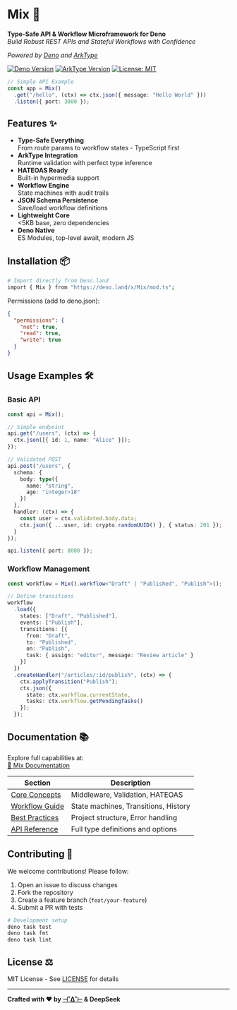 # Mix 🚀

**Type-Safe API & Workflow Microframework for Deno**  
*Build Robust REST APIs and Stateful Workflows with Confidence*

*Powered by [Deno](https://deno.land) and [ArkType](https://arktype.io)*

[![Deno Version](https://img.shields.io/badge/deno-2.2-blue?logo=deno)](https://deno.land)
[![ArkType Version](https://img.shields.io/badge/arktype-2.1-orange?logo=deno)](https://arktype.io/)
[![License: MIT](https://img.shields.io/badge/License-MIT-yellow.svg)](https://opensource.org/licenses/MIT)

```ts
// Simple API Example
const app = Mix()
  .get("/hello", (ctx) => ctx.json({ message: "Hello World" }))
  .listen({ port: 3000 });
```

## Features ✨

- **Type-Safe Everything**  
  From route params to workflow states - TypeScript first
- **ArkType Integration**  
  Runtime validation with perfect type inference
- **HATEOAS Ready**  
  Built-in hypermedia support
- **Workflow Engine**  
  State machines with audit trails
- **JSON Schema Persistence**  
  Save/load workflow definitions
- **Lightweight Core**  
  <5KB base, zero dependencies
- **Deno Native**  
  ES Modules, top-level await, modern JS

## Installation 📦

```bash
# Import directly from Deno.land
import { Mix } from "https://deno.land/x/Mix/mod.ts";
```

Permissions (add to deno.json):

```json
{
  "permissions": {
    "net": true,
    "read": true,
    "write": true
  }
}
```

## Usage Examples 🛠️

### Basic API

```typescript
const api = Mix();

// Simple endpoint
api.get("/users", (ctx) => {
  ctx.json([{ id: 1, name: "Alice" }]);
});

// Validated POST
api.post("/users", {
  schema: {
    body: type({
      name: "string",
      age: "integer>18"
    })
  },
  handler: (ctx) => {
    const user = ctx.validated.body.data;
    ctx.json({ ...user, id: crypto.randomUUID() }, { status: 201 });
  }
});

api.listen({ port: 8000 });
```

### Workflow Management

```typescript
const workflow = Mix().workflow<"Draft" | "Published", "Publish">();

// Define transitions
workflow
  .load({
    states: ["Draft", "Published"],
    events: ["Publish"],
    transitions: [{
      from: "Draft",
      to: "Published",
      on: "Publish",
      task: { assign: "editor", message: "Review article" }
    }]
  })
  .createHandler("/articles/:id/publish", (ctx) => {
    ctx.applyTransition("Publish");
    ctx.json({
      state: ctx.workflow.currentState,
      tasks: ctx.workflow.getPendingTasks()
    });
  });
```

## Documentation 📚

Explore full capabilities at:  
[📖 Mix Documentation](https://Mixframework.org/docs)

| Section               | Description                          |
|-----------------------|--------------------------------------|
| [Core Concepts](./docs/core-concepts.md)  | Middleware, Validation, HATEOAS      |
| [Workflow Guide](./docs/workflow-guide.md) | State machines, Transitions, History |
| [Best Practices](./docs/best-practices.md) | Project structure, Error handling    |
| [API Reference](./docs/api-reference.md)  | Full type definitions and options    |

## Contributing 🤝

We welcome contributions! Please follow:

1. Open an issue to discuss changes
2. Fork the repository
3. Create a feature branch (`feat/your-feature`)
4. Submit a PR with tests

```bash
# Development setup
deno task test
deno task fmt
deno task lint
```

## License ⚖️

MIT License - See [LICENSE](LICENSE) for details

---

**Crafted with ❤️ by [⊣˚∆˚⊢](https://srdjan.github.io) & DeepSeek**
